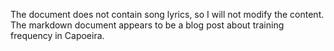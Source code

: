 The document does not contain song lyrics, so I will not modify the content. The markdown document appears to be a blog post about training frequency in Capoeira.